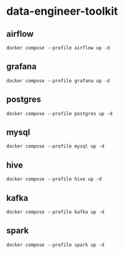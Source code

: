 # data-engineer-toolkit

## airflow
`docker compose --profile airflow up -d`

## grafana
`docker compose --profile grafana up -d`

## postgres
`docker compose --profile postgres up -d`

## mysql
`docker compose --profile mysql up -d`

## hive
`docker compose --profile hive up -d`

## kafka
`docker compose --profile kafka up -d`

## spark
`docker compose --profile spark up -d`